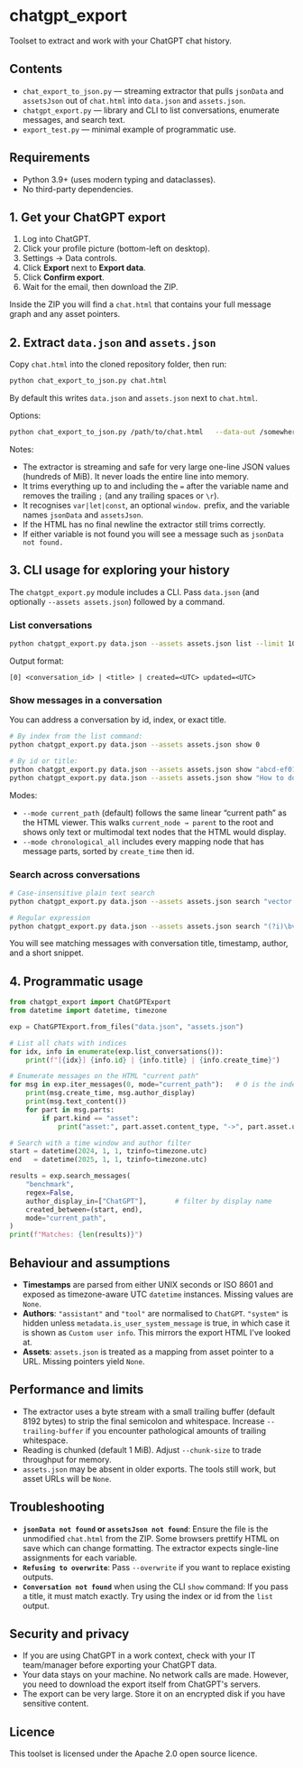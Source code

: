 # chatgpt_export
Toolset to extract and work with your ChatGPT chat history.

## Contents
- `chat_export_to_json.py` — streaming extractor that pulls `jsonData` and `assetsJson` out of `chat.html` into `data.json` and `assets.json`.
- `chatgpt_export.py` — library and CLI to list conversations, enumerate messages, and search text.
- `export_test.py` — minimal example of programmatic use.

## Requirements
- Python 3.9+ (uses modern typing and dataclasses).
- No third-party dependencies.

## 1. Get your ChatGPT export
1. Log into ChatGPT.
2. Click your profile picture (bottom-left on desktop).
3. Settings → Data controls.
4. Click **Export** next to **Export data**.
5. Click **Confirm export**.
6. Wait for the email, then download the ZIP.

Inside the ZIP you will find a `chat.html` that contains your full message graph and any asset pointers.

## 2. Extract `data.json` and `assets.json`
Copy `chat.html` into the cloned repository folder, then run:

```bash
python chat_export_to_json.py chat.html
```

By default this writes `data.json` and `assets.json` next to `chat.html`.

Options:

```bash
python chat_export_to_json.py /path/to/chat.html   --data-out /somewhere/data.json   --assets-out /somewhere/assets.json   --overwrite   --chunk-size 1048576   --trailing-buffer 8192
```

Notes:
- The extractor is streaming and safe for very large one-line JSON values (hundreds of MiB). It never loads the entire line into memory.
- It trims everything up to and including the `=` after the variable name and removes the trailing `;` (and any trailing spaces or `\r`).
- It recognises `var|let|const`, an optional `window.` prefix, and the variable names `jsonData` and `assetsJson`.
- If the HTML has no final newline the extractor still trims correctly.
- If either variable is not found you will see a message such as `jsonData not found.`

## 3. CLI usage for exploring your history
The `chatgpt_export.py` module includes a CLI. Pass `data.json` (and optionally `--assets assets.json`) followed by a command.

### List conversations
```bash
python chatgpt_export.py data.json --assets assets.json list --limit 10
```
Output format:
```
[0] <conversation_id> | <title> | created=<UTC> updated=<UTC>
```

### Show messages in a conversation
You can address a conversation by id, index, or exact title.

```bash
# By index from the list command:
python chatgpt_export.py data.json --assets assets.json show 0

# By id or title:
python chatgpt_export.py data.json --assets assets.json show "abcd-ef01-..."
python chatgpt_export.py data.json --assets assets.json show "How to do X"
```

Modes:
- `--mode current_path` (default) follows the same linear “current path” as the HTML viewer. This walks `current_node → parent` to the root and shows only text or multimodal text nodes that the HTML would display.
- `--mode chronological_all` includes every mapping node that has message parts, sorted by `create_time` then id.

### Search across conversations
```bash
# Case-insensitive plain text search
python chatgpt_export.py data.json --assets assets.json search "vector database"

# Regular expression
python chatgpt_export.py data.json --assets assets.json search "(?i)\bvector\b" --regex
```

You will see matching messages with conversation title, timestamp, author, and a short snippet.

## 4. Programmatic usage
```python
from chatgpt_export import ChatGPTExport
from datetime import datetime, timezone

exp = ChatGPTExport.from_files("data.json", "assets.json")

# List all chats with indices
for idx, info in enumerate(exp.list_conversations()):
    print(f"[{idx}] {info.id} | {info.title} | {info.create_time}")

# Enumerate messages on the HTML "current path"
for msg in exp.iter_messages(0, mode="current_path"):   # 0 is the index from the list
    print(msg.create_time, msg.author_display)
    print(msg.text_content())
    for part in msg.parts:
        if part.kind == "asset":
            print("asset:", part.asset.content_type, "->", part.asset.url)

# Search with a time window and author filter
start = datetime(2024, 1, 1, tzinfo=timezone.utc)
end   = datetime(2025, 1, 1, tzinfo=timezone.utc)

results = exp.search_messages(
    "benchmark",
    regex=False,
    author_display_in=["ChatGPT"],       # filter by display name
    created_between=(start, end),
    mode="current_path",
)
print(f"Matches: {len(results)}")
```

## Behaviour and assumptions
- **Timestamps** are parsed from either UNIX seconds or ISO 8601 and exposed as timezone-aware UTC `datetime` instances. Missing values are `None`.
- **Authors**: `"assistant"` and `"tool"` are normalised to `ChatGPT`. `"system"` is hidden unless `metadata.is_user_system_message` is true, in which case it is shown as `Custom user info`. This mirrors the export HTML I've looked at.
- **Assets**: `assets.json` is treated as a mapping from asset pointer to a URL. Missing pointers yield `None`.

## Performance and limits
- The extractor uses a byte stream with a small trailing buffer (default 8192 bytes) to strip the final semicolon and whitespace. Increase `--trailing-buffer` if you encounter pathological amounts of trailing whitespace.
- Reading is chunked (default 1 MiB). Adjust `--chunk-size` to trade throughput for memory.
- `assets.json` may be absent in older exports. The tools still work, but asset URLs will be `None`.

## Troubleshooting
- **`jsonData not found` or `assetsJson not found`**: Ensure the file is the unmodified `chat.html` from the ZIP. Some browsers prettify HTML on save which can change formatting. The extractor expects single-line assignments for each variable.
- **`Refusing to overwrite`**: Pass `--overwrite` if you want to replace existing outputs.
- **`Conversation not found`** when using the CLI `show` command: If you pass a title, it must match exactly. Try using the index or id from the `list` output.

## Security and privacy
- If you are using ChatGPT in a work context, check with your IT team/manager before exporting your ChatGPT data. 
- Your data stays on your machine. No network calls are made. However, you need to download the export itself from ChatGPT's servers. 
- The export can be very large. Store it on an encrypted disk if you have sensitive content.

## Licence
This toolset is licensed under the Apache 2.0 open source licence.
